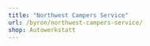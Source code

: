 ```yaml
---
title: "Northwest Campers Service"
url: /byron/northwest-campers-service/
shop: Autowerkstatt
---
```

